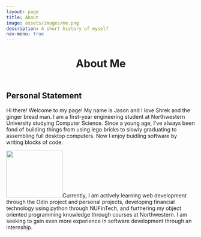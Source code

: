 ```yaml
---
layout: page
title: About 
image: assets/images/me.png
description: A short history of myself
nav-menu: true
---
```



<div id="main" class="alt">
<div class="inner">
	<header class="major">
		<h1>About Me</h1>
	</header>
	<!-- Content -->
	<h2 id="content">Personal Statement</h2>
	<p>Hi there! Welcome to my page! My name is Jason and I love Shrek and the ginger bread man. I am a first-year engineering student at Northwestern University studying Computer Science. Since a young age, I've always been fond of building things from using lego bricks to slowly graduating to assembling full desktop computers. Now I enjoy buidling software by writing blocks of code.</p>

<p><span class="image left"><img src="{% link assets/images/banner.jpg %}" alt="" style="width:150px; height:125px;"/></span>Currently, I am actively learning web development through the Odin project and personal projects, developing financial technology using python through NUFinTech, and furthering my object oriented programming knowledge through courses at Northwestern. I am seeking to gain even more experience in software development through an internship.</p>

</div>
</div>

